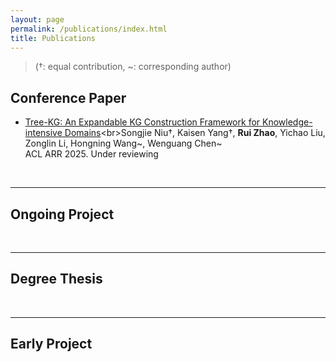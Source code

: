 ```yaml
---
layout: page
permalink: /publications/index.html
title: Publications
---
```


> (†: equal contribution, ~: corresponding author)

## Conference Paper

- [Tree-KG: An Expandable KG Construction Framework for Knowledge-intensive Domains](https://openreview.net/forum?id=IUayH0Silp&referrer=%5BAuthor%20Console%5D(%2Fgroup%3Fid%3Daclweb.org%2FACL%2FARR%2F2025%2FFebruary%2FAuthors%23your-submissions))<br>Songjie Niu†, Kaisen Yang†, **Rui Zhao**, Yichao Liu, Zonglin Li, Hongning Wang~, Wenguang Chen~<br>ACL ARR 2025. Under reviewing<br>

<br>

---

## Ongoing Project

<br>

---

## Degree Thesis

<br>

---

## Early Project

<br>
